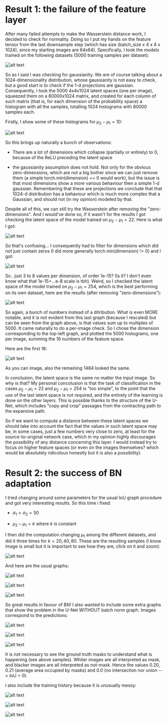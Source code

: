# Result 1: the failure of the feature layer

After many failed attempts to make the Wasserstein distance work, I decided to check for normality. Doing so I put my hands on the feature tensor from the last downsample step (which has size (batch_size x 4 x 4 x 1024), since my starting images are 64x64). Specifically, I took the models trained on the following datasets (5000 training samples per dataset):

  ![alt text](https://github.com/MarcoFurlan99/2_Results_on_BN_and_Wasserstein_failure/blob/master/feature_space/samples.png?raw=true)

So as I said I was checking for gaussianity. We are of course talking about a 1024-dimensionality distribution, whose gaussianity is not easy to check, but a good start is to check if the 1-d projections are gaussian. Consequently, I took the 5000 4x4x1024 latent spaces (one per image), squeezed them on a 80000x1024 matrix, and created for each column of such matrix (that is, for each dimension of the probability space) a histogram with all the samples, totalling 1024 histograms with 80000 samples each.

Firstly, I show some of these histograms for $\mu_2 - \mu_1 = 10$:

  ![alt text](https://github.com/MarcoFurlan99/2_Results_on_BN_and_Wasserstein_failure/blob/master/feature_space/mu_distance_10.png?raw=true)

So this brings up naturally a bunch of observations:

- There are a lot of dimensions which collapse (partially or entirely) to 0, because of the ReLU preceding the latent space

- the gaussianity assumption does not hold. Not only for the obvious zero-dimensions, which are not a big bother since we can just remove them (a simple torch.min(dimension) == 0 would work), but the issue is that most dimensions show a more various behaviour then a simple 1-d gaussian. Remembering that these are projections we conclude that that 1024-d distribution has a behaviour which is much more complex that a Gaussian, and should not (in my opinion) modeled by that.

Despite all of this, we can still try the Wasserstein after removing the "zero-dimensions". And I would've done so, if it wasn't for the results I got checking the latent space of the model trained on $\mu_2 - \mu_1 = 22$. Here is what I got:


  ![alt text](https://github.com/MarcoFurlan99/2_Results_on_BN_and_Wasserstein_failure/blob/master/feature_space/mu_distance_22.png?raw=true)

So that's confusing... I consequently had to filter for dimensions which did not just contain zeros (I did more generally torch.min(dimension) != 0) and I got:


  ![alt text](https://github.com/MarcoFurlan99/2_Results_on_BN_and_Wasserstein_failure/blob/master/feature_space/mu_distance_22_nonzero.png?raw=true)

So.. just 3 to 8 values per dimension, of order 1e-15? (Is it? I don't even know what that 1e-15+...e-8 scale is tbh). Weird, so I checked the latent space of the model trained on $\mu_2 - \mu_1 = 254$, which is the best performing on its own dataset, here are the results (after removing "zero-dimensions"):

  ![alt text](https://github.com/MarcoFurlan99/2_Results_on_BN_and_Wasserstein_failure/blob/master/feature_space/mu_distance_254_nonzero.png?raw=true)

So again, a bunch of numbers instead of a ditribution. What is even MORE notable, and it is not evident from this last graph (because I rescaled) but can be seen from the graph above, is that values sum up to multiples of 5000. It came naturally to do a per-image check. So I chose the dimension corresponding to the top-left graph, and plotted the 5000 histograms, one per image, summing the 16 numbers of the feature space.

Here are the first 16:

  ![alt text](https://github.com/MarcoFurlan99/2_Results_on_BN_and_Wasserstein_failure/blob/master/feature_space/mu_distance_254_per_image.png?raw=true)

As you can image, also the remaining 1484 looked the same.

In conclusion, the latent space is the same no matter the input image. So why is that? My personal concolusion is that the task of classification in the cases $\mu_2 - \mu_1 = 22$ and $\mu_2 - \mu_1 = 254$ is "too simple", to the point that the use of the last latent space is not required, and the entirety of the learning is done on the other layers. This is possible thanks to the structure of the U-Net, which includes "copy and crop" passages from the contracting path to the expansive path.

So if we want to compute a distance between these latent spaces we should take into account the fact that the values in such latent space may be, in some cases, just a few numbers very close to zero, at least for the source-to-original network case, which in my opinion highly discourages the possibility of any distance concerning this layer. I would instead try to focus on higher feature spaces (or even on the images themselves? which would be absolutely ridicolous honestly but it is also a possibility).

# Result 2: the success of BN adaptation

I tried changing around some parameters for the usual IoU graph procedure and got very interesting results. So this time i fixed:

- $\sigma_1 = \sigma_2 = 50$

- $\mu_2 - \mu_1 = k$ where $k$ is constant

I then did the computation changing $\mu_1$ among the different datasets, and did it three times for $k = 20, 40, 80$. These are the resulting samples (I know image is small but it is important to see how they are, click on it and zoom):

  ![alt text](https://github.com/MarcoFurlan99/2_Results_on_BN_and_Wasserstein_failure/blob/master/BN_results/samples_all.png?raw=true)

And here are the usual graphs:

  ![alt text](https://github.com/MarcoFurlan99/2_Results_on_BN_and_Wasserstein_failure/blob/master/BN_results/graph_the_3_musketeers_3.png?raw=true)


  ![alt text](https://github.com/MarcoFurlan99/2_Results_on_BN_and_Wasserstein_failure/blob/master/BN_results/graph_the_3_musketeers_4.png?raw=true)


  ![alt text](https://github.com/MarcoFurlan99/2_Results_on_BN_and_Wasserstein_failure/blob/master/BN_results/graph_the_3_musketeers_5.png?raw=true)

So great results in favour of BN! I also wanted to include some extra graphs that show the problem in the U-Net WITHOUT batch norm graph. Images correspond to the predictions:


  ![alt text](https://github.com/MarcoFurlan99/2_Results_on_BN_and_Wasserstein_failure/blob/master/BN_results/source_models_predictions_3.png?raw=true)

  ![alt text](https://github.com/MarcoFurlan99/2_Results_on_BN_and_Wasserstein_failure/blob/master/BN_results/source_models_predictions_4.png?raw=true)

  ![alt text](https://github.com/MarcoFurlan99/2_Results_on_BN_and_Wasserstein_failure/blob/master/BN_results/source_models_predictions_5.png?raw=true)

It is not necessary to see the ground truth masks to understand what is happening (see above samples). Whiter images are all interpreted as mask, and blacker images are all interpreted as not-mask. Hence the values 0.20, 0.21 (average area occupied by masks) and 0.0 (no intersection nor union --> IoU = 0).

I also include the training history because it is unusually messy:


  ![alt text](https://github.com/MarcoFurlan99/2_Results_on_BN_and_Wasserstein_failure/blob/master/BN_results/training_history_3.png?raw=true)

  ![alt text](https://github.com/MarcoFurlan99/2_Results_on_BN_and_Wasserstein_failure/blob/master/BN_results/training_history_4.png?raw=true)

  ![alt text](https://github.com/MarcoFurlan99/2_Results_on_BN_and_Wasserstein_failure/blob/master/BN_results/training_history_5.png?raw=true)

